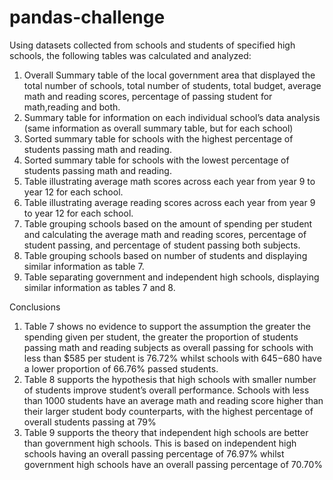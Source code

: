 # pandas-challenge


Using datasets collected from schools and students of specified high schools, the following tables was calculated and analyzed:
1.	Overall Summary table of the local government area that displayed the total number of schools, total number of students, total budget, average math and reading scores,
    percentage of passing student for math,reading and both.
2.	Summary table for information on each individual school’s data analysis (same information as overall summary table, but for each school)
3.	Sorted summary table for schools with the highest percentage of students passing math and reading.
4.	Sorted summary table for schools with the lowest percentage of students passing math and reading.
5.	Table illustrating average math scores across each year from year 9 to year 12 for each school.
6.	Table illustrating average reading scores across each year from year 9 to year 12 for each school.
7.	Table grouping schools based on the amount of spending per student and calculating the average math and reading scores, percentage of student passing,
  	and percentage of student passing both subjects.
8.	Table grouping schools based on number of students and displaying similar information as table 7.
9.	Table separating government and independent high schools, displaying similar information as tables 7 and 8.

Conclusions
1.	Table 7 shows no evidence to support the assumption the greater the spending given per student, the greater the proportion of students passing math and reading
    subjects as overall passing for schools with less than $585 per student is 76.72% whilst schools with $645-$680 have a lower proportion of 66.76% passed students.
2.	Table 8 supports the hypothesis that high schools with smaller number of students improve student’s overall performance. Schools with less than 1000 students
    have an average math and reading score higher than their larger student body counterparts, with the highest percentage of overall students passing at 79%
3.	Table 9 supports the theory that independent high schools are better than government high schools. This is based on independent high schools having an overall
    passing percentage of 76.97% whilst government high schools have an overall passing percentage of 70.70%
